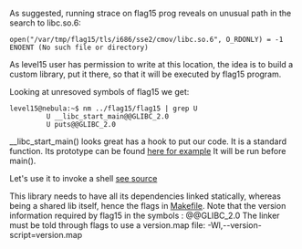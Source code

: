As suggested, running strace on flag15 prog reveals on unusual path in the search to libc.so.6:

```
open("/var/tmp/flag15/tls/i686/sse2/cmov/libc.so.6", O_RDONLY) = -1 ENOENT (No such file or directory)
```

As level15 user has permission to write at this location, the idea is to build a custom library, put it there, so that it will be executed by flag15 program.

Looking at unresoved symbols of flag15 we get:

```
level15@nebula:~$ nm ../flag15/flag15 | grep U
         U __libc_start_main@@GLIBC_2.0
         U puts@@GLIBC_2.0
```

__libc_start_main() looks great has a hook to put our code. It is a standard function. Its prototype can be found [here for example](http://refspecs.linuxbase.org/LSB_3.1.1/LSB-Core-generic/LSB-Core-generic/baselib---libc-start-main-.html)
It will be run before main().

Let's use it to invoke a shell [see source](fakelib.c)

This library needs to have all its dependencies linked statically, whereas being a shared lib itself, hence the flags in [Makefile](Makefile).
Note that the version information required by flag15 in the symbols : @@GLIBC_2.0
The linker must be told through flags to use a version.map file: -Wl,--version-script=version.map
